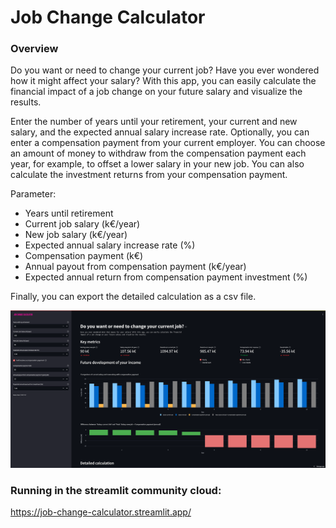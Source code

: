 # Job Change Calculator
### Overview
Do you want or need to change your current job? Have you ever wondered how it might affect your salary? With this app, you can easily calculate the financial impact of a job change on your future salary and visualize the results.

Enter the number of years until your retirement, your current and new salary, and the expected annual salary increase rate. Optionally, you can enter a compensation payment from your current employer. You can choose an amount of money to withdraw from the compensation payment each year, for example, to offset a lower salary in your new job. You can also calculate the investment returns from your compensation payment.


Parameter:
* Years until retirement
* Current job salary (k€/year)
* New job salary (k€/year)
* Expected annual salary increase rate (%)
* Compensation payment (k€)
* Annual payout from compensation payment (k€/year)
* Expected annual return from compensation payment investment (%)

Finally, you can export the detailed calculation as a csv file.

![Screenshot](https://github.com/kaimoritz/job_change_calculator/blob/main/images/screenshot.png)


### Running in the streamlit community cloud:
https://job-change-calculator.streamlit.app/

